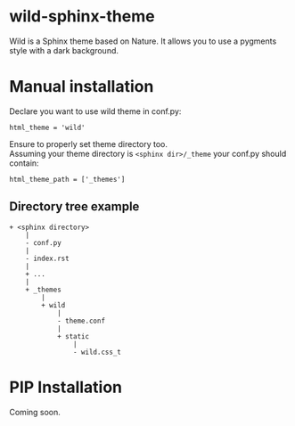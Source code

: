 wild-sphinx-theme
=================

Wild is a Sphinx theme based on Nature. It allows you to use a pygments style with a dark background.

Manual installation
===================

Declare you want to use wild theme in conf.py:

    html_theme = 'wild'

Ensure to properly set theme directory too.  
Assuming your theme directory is `<sphinx dir>/_theme` your conf.py should contain:

    html_theme_path = ['_themes']
    
Directory tree example
----------------------

    + <sphinx directory>
        |
        - conf.py
        |
        - index.rst
        |
        + ...
        |
        + _themes
            |
            + wild
                |
                - theme.conf
                |
                + static
                    |
                    - wild.css_t

PIP Installation
================

Coming soon.